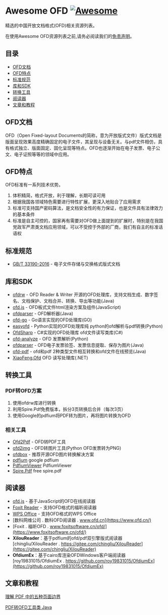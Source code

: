# Awesome OFD [![Awesome](https://awesome.re/badge.svg)](https://awesome.re)

精选的中国开放文档格式(OFD)相关资源列表。

在使用Awesome OFD资源列表之前,请务必阅读我们的[免责声明](DISCLAIMER.md)。

## 目录

- [OFD文档](#OFD文档)
- [OFD特点](#OFD特点)
- [标准规范](#标准规范)
- [库和SDK](#库和SDK)
- [转换工具](#转换工具)
- [阅读器](#阅读器)
- [文章和教程](#文章和教程)

## OFD文档

OFD（Open Fixed-layout Documents的简称，意为开放版式文件）版式文档是版面呈现效果高度精确固定的电子文件，其呈现与设备无关。与pdf文件相仿，具有格式独立、版面固定、固化呈现等特点。OFD也逐渐开始在电子发票、电子公文、电子证照等等的领域中应用。

## OFD特点

OFD标准有一系列技术优势。

1. 体积精简，格式开放，利于理解，长期可读可用
2. 根据我国各领域特色需要进行特性扩展，更深入地贴合了应用需求
3. 标准可支持国产密码算法，是文档安全性的有力保证，也是文件具有法律效力的基本条件
4. 标准是自主可控的，国家再有需要对OFD做上面提到的扩展时，特别是在我国党政军严肃类文档应用领域，可以不受控于外部的厂商，我们有自主的标准话语权 


## 标准规范

- [GB/T 33190-2016](https://openstd.samr.gov.cn/bzgk/gb/newGbInfo?hcno=3AF6682D939116B6F5EED53D01A9DB5D) - 电子文件存储与交换格式版式文档

## 库和SDK

- [ofdrw](https://github.com/ofdrw/ofdrw) - OFD Reader & Writer 开源的OFD处理库，支持文档生成、数字签名、文档保护、文档合并、转换、导出等功能(Java)
- [ofd.js](https://github.com/DLTech21/ofd.js) - OFD板式文件html渲染方案及组件(JavaScript)
- [ofdparser](https://github.com/wangyi160/ofdparser) - OFD解析器(Java)
- [ofd-go](https://github.com/itlabers/ofd-go) - Go语言实现的OFD处理库(GO)
- [easyofd](https://github.com/renoyuan/easyofd) - Python实现的OFD处理库纯 python的ofd解析与pdf转换(Python)
- [OfdSharp](https://github.com/swpudp/OfdSharp) - C#实现的OFD处理库 ofd文件读写类库(C#)
- [ofd-analyze](https://github.com/cooker/ofd-analyze) - OFD 发票解析(Python)
- [ofdparser](https://github.com/gongdaowen/ofdparser) - OFD电子发票验签、发票信息提取、保存为图片(Java)
- [ofd-pdf](https://gitee.com/gblfy/ofd-pdf) - ofd和pdf 2种类型文件相互转换和ofd文件在线预览(Java)
- [XiaoFeng.Ofd](https://github.com/zhuovi/XiaoFeng.Ofd) OFD 读写处理库(.NET)

## 转换工具

### PDF转OFD方案
1. 使用ofdrw库进行转换
2. 利用Spire.Pdf免费版本，拆分3页转换后合并（每次3页）
3. 使用Google的pdfium将PDF转为图片，再将图片转换为OFD

### 相关工具

- [Ofd2Pdf](https://github.com/taurusxin/Ofd2Pdf) - OFD转PDF工具
- [ofd2img](https://github.com/geniusnut/ofd2img) - OFD转图片工具(Python OFD发票转为PNG)
- [ofdbox](https://github.com/QAQtutu/ofdbox) - 推荐开源OFD图片转换解决方案
- [pdfium](https://pdfium.googlesource.com/pdfium/) google pdfium
- [PdfiumViewer](https://github.com/pvginkel/PdfiumViewer) PdfiumViewer
- [Spire.Pdf](https://github.com/SpirePDF/FreeSpire.PDF) free spire.pdf

## 阅读器

- [ofd.js](https://github.com/DLTech21/ofd.js) - 基于JavaScript的OFD在线阅读器
- [Foxit Reader](https://www.foxitsoftware.cn/pdf-reader/) - 支持OFD格式的福昕阅读器
- [WPS Office](https://www.wps.cn/) - 支持OFD格式的WPS Office
- [数科网维公司 . 数科OFD阅读器 . www.ofd.cn](https://www.ofd.cn/)
- [Foxit . 福昕OFD . www.foxitsoftware.cn/ofd/](https://www.foxitsoftware.cn/ofd/)
- **XilouReader**：基于pdfium的ofd/pdf双引擎版式阅读器
[chingliu/XilouReader . https://gitee.com/chingliu/XilouReader](https://gitee.com/chingliu/XilouReader)
- **OfdiumEx**：基于cairo库渲染OFDWindows客户端阅读器[roy19831015/OfdiumEx . https://github.com/roy19831015/OfdiumEx](https://github.com/roy19831015/OfdiumEx)
 
## 文章和教程

[理解 PDF 中的五种页面边界](https://sspai.com/post/61716)

[PDF转OFD工具类 Java](https://blog.csdn.net/qq_51239427/article/details/141218181)
